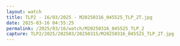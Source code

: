 ```yaml
---
layout: watch
title: TLP2 - 16/03/2025 - M20250316_045525_TLP_2T.jpg
date: 2025-03-16 04:55:25
permalink: /2025/03/16/watch/M20250316_045525_TLP_2
capture: TLP2/2025/202503/20250315/M20250316_045525_TLP_2T.jpg
---
```

